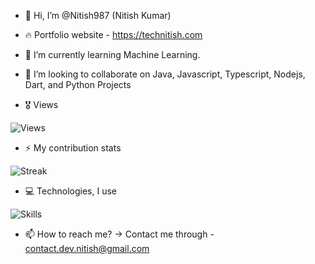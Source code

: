 - 👋 Hi, I’m @Nitish987 (Nitish Kumar)
- 🔥 Portfolio website - https://technitish.com
- 🌱 I’m currently learning Machine Learning.
- 💞️ I’m looking to collaborate on Java, Javascript, Typescript, Nodejs, Dart, and Python Projects

- 🎖️ Views

![Views](https://komarev.com/ghpvc/?username=Nitish987&color=brightgreen)

- ⚡ My contribution stats

![Streak](https://github-readme-streak-stats.herokuapp.com/?user=Nitish987&theme=dracula&hide_border=true)

- 💻 Technologies, I use

![Skills](https://skillicons.dev/icons?i=java,spring,gradle,maven,dart,flutter,html,css,js,ts,angular,react,redux,express,nodejs,py,django,mongodb,mysql,postgres,sqlite,redis,firebase,gcp,postman,vscode,idea,androidstudio,linux,git,github,figma,xd&perline=11)

- 📫 How to reach me? -> Contact me through - contact.dev.nitish@gmail.com

<!---
Nitish987/Nitish987 is a ✨ special ✨ repository because its `README.md` (this file) appears on your GitHub profile.
You can click the Preview link to take a look at your changes.
--->
